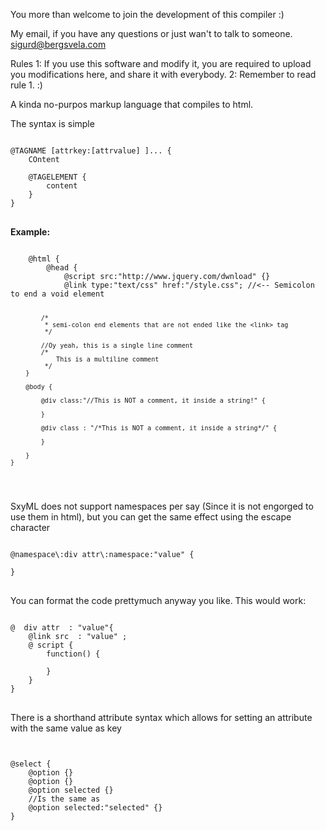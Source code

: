 You more than welcome to join the development of this compiler :)

My email, if you have any questions or just wan't to talk to someone.
sigurd@bergsvela.com

Rules
	1: If you use this software and modify it, you are required to upload you modifications here, and share it with everybody.
	2: Remember to read rule 1. :)

A kinda no-purpos markup language that compiles to html.

The syntax is simple


<pre>
<code>
@TAGNAME [attrkey:[attrvalue] ]... {
	COntent
	
	@TAGELEMENT {
		content
	}
}
</code>
</pre>
<b>
	Example:
</b>
<pre>
<code>
	@html {
		@head {
			@script src:"http://www.jquery.com/dwnload" {}
			@link type:"text/css" href:"/style.css"; //&lt;-- Semicolon to end a void element
			
			/*
			 * semi-colon end elements that are not ended like the <link> tag
			 */
			
			//Oy yeah, this is a single line comment
			/*
			 	This is a multiline comment
			 */
		}
		
		@body {
			
			@div class:"//This is NOT a comment, it inside a string!" {
				
			}
			
			@div class : "/*This is NOT a comment, it inside a string*/" {
				
			}
		
		}
	}
</code>
</pre>

SxyML does not support namespaces per say (Since it is not engorged to use them in html), but you can get the same effect
using the escape character

<pre>
<code>
@namespace\:div attr\:namespace:"value" {

}
</code>
</pre>


You can format the code prettymuch anyway you like.
This would work:

<pre>
<code>
@  div attr  : "value"{
	@link src  : "value" ;
	@ script {
		function() {
			
		}
	}
}
</code>
</pre>


There is a shorthand attribute syntax which allows for setting an attribute
with the same value as key

<pre>
<code>

@select {
	@option {}
	@option {}
	@option selected {}
	//Is the same as
	@option selected:"selected" {}
}

</code>
</pre>